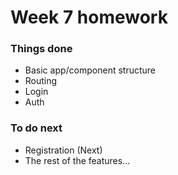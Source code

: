 # Week 7 homework

### Things done

* Basic app/component structure
* Routing
* Login 
* Auth

### To do next

* Registration (Next)
* The rest of the features...
